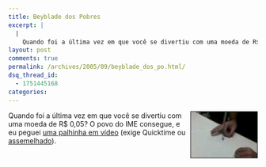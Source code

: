 ```yaml
---
title: Beyblade dos Pobres
excerpt: |
  |
    Quando foi a última vez em que você se divertiu com uma moeda de R$ 0,05? O povo do IME consegue, e eu peguei uma palhinha em vídeo (exige Quicktime ou assemelhado)....
layout: post
comments: true
permalink: /archives/2005/09/beyblade_dos_po.html/
dsq_thread_id:
  - 1751445168
categories:
---
```

<img title="IMEanos petelecando uma moeda" src="/archives/img/moeda.jpg" width="134" height="93" align="right" border="1" style="margin-left:2px" />Quando foi a última vez em que você se divertiu com uma moeda de R$ 0,05? O povo do IME consegue, e eu peguei [uma palhinha em vídeo][1] (exige Quicktime ou [assemelhado][2]).

 [1]: /archives/video/moeda.3gp
 [2]: http://www.answerbag.com/q_view.php/31197

